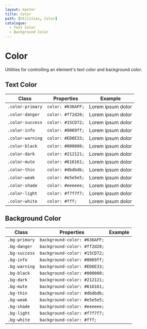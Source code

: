 ```yaml
---
layout: master
title: Color
path: [Utilities, Color]
catalogue:
  - Text Color
  - Background Color
---
```


# Color

Utilities for controlling an element's text color and background color.

## Text Color

<table class="table table--bordered">
  <thead>
    <tr>
      <th>Class</th>
      <th>Properties</th>
      <th>Example</th>
    </tr>
  </thead>
  <tbody>
    <tr>
      <td><code>.color-primary</code></td>
      <td><code>color: #636AFF;</code></td>
      <td><span class="color-primary">Lorem ipsum dolor</span></td>
    </tr>
    <tr>
      <td><code>.color-danger</code></td>
      <td><code>color: #ff2d20;</code></td>
      <td><span class="color-danger">Lorem ipsum dolor</span></td>
    </tr>
    <tr>
      <td><code>.color-success</code></td>
      <td><code>color: #15CD72;</code></td>
      <td><span class="color-success">Lorem ipsum dolor</span></td>
    </tr>
    <tr>
      <td><code>.color-info</code></td>
      <td><code>color: #0069ff;</code></td>
      <td><span class="color-info">Lorem ipsum dolor</span></td>
    </tr>
    <tr>
      <td><code>.color-warning</code></td>
      <td><code>color: #ED6E33;</code></td>
      <td><span class="color-warning">Lorem ipsum dolor</span></td>
    </tr>
    <tr>
      <td><code>.color-black</code></td>
      <td><code>color: #000000;</code></td>
      <td><span class="color-black">Lorem ipsum dolor</span></td>
    </tr>
    <tr>
      <td><code>.color-dark</code></td>
      <td><code>color: #212121;</code></td>
      <td><span class="color-grey">Lorem ipsum dolor</span></td>
    </tr>
    <tr>
      <td><code>.color-mute</code></td>
      <td><code>color: #616161;</code></td>
      <td><span class="color-mute">Lorem ipsum dolor</span></td>
    </tr>
    <tr>
      <td><code>.color-thin</code></td>
      <td><code>color: #dbdbdb;</code></td>
      <td><span class="color-thin">Lorem ipsum dolor</span></td>
    </tr>
    <tr>
      <td><code>.color-weak</code></td>
      <td><code>color: #e5e5e5;</code></td>
      <td><span class="color-weak">Lorem ipsum dolor</span></td>
    </tr>
    <tr>
      <td><code>.color-shade</code></td>
      <td><code>color: #eeeeee;</code></td>
      <td><span class="color-light">Lorem ipsum dolor</span></td>
    </tr>
    <tr>
      <td><code>.color-light</code></td>
      <td><code>color: #f7f7f7;</code></td>
      <td><span class="color-light">Lorem ipsum dolor</span></td>
    </tr>
    <tr>
      <td><code>.color-white</code></td>
      <td><code>color: #fff;</code></td>
      <td><span class="color-white">Lorem ipsum dolor</span></td>
    </tr>
  </tbody>
</table>

## Background Color

<table class="table table--bordered">
  <thead>
    <tr>
      <th>Class</th>
      <th>Properties</th>
      <th>Example</th>
    </tr>
  </thead>
  <tbody>
    <tr>
      <td><code>.bg-primary</code></td>
      <td><code>background-color: #636AFF;</code></td>
      <td><span class="rect bg-primary"></span></td>
    </tr>
    <tr>
      <td><code>.bg-danger</code></td>
      <td><code>background-color: #ff2d20;</code></td>
      <td><span class="rect bg-danger"></span></td>
    </tr>
    <tr>
      <td><code>.bg-success</code></td>
      <td><code>background-color: #15CD72;</code></td>
      <td><span class="rect bg-success"></span></td>
    </tr>
    <tr>
      <td><code>.bg-info</code></td>
      <td><code>background-color: #0069ff;</code></td>
      <td><span class="rect bg-info"></span></td>
    </tr>
    <tr>
      <td><code>.bg-warning</code></td>
      <td><code>background-color: #ED6E33;</code></td>
      <td><span class="rect bg-warning"></span></td>
    </tr>
    <tr>
      <td><code>.bg-black</code></td>
      <td><code>background-color: #000000;</code></td>
      <td><span class="rect bg-black"></span></td>
    </tr>
    <tr>
      <td><code>.bg-dark</code></td>
      <td><code>background-color: #212121;</code></td>
      <td><span class="rect bg-dark"></span></td>
    </tr>
    <tr>
      <td><code>.bg-mute</code></td>
      <td><code>background-color: #616161;</code></td>
      <td><span class="rect bg-mute"></span></td>
    </tr>
    <tr>
      <td><code>.bg-thin</code></td>
      <td><code>background-color: #dbdbdb;</code></td>
      <td><span class="rect bg-thin"></span></td>
    </tr>
    <tr>
      <td><code>.bg-weak</code></td>
      <td><code>background-color: #e5e5e5;</code></td>
      <td><span class="rect bg-weak"></span></td>
    </tr>
    <tr>
      <td><code>.bg-shade</code></td>
      <td><code>background-color: #eeeeee;</code></td>
      <td><span class="rect bg-light"></span></td>
    </tr>
    <tr>
      <td><code>.bg-light</code></td>
      <td><code>background-color: #f7f7f7;</code></td>
      <td><span class="rect bg-light"></span></td>
    </tr>
    <tr>
      <td><code>.bg-white</code></td>
      <td><code>background-color: #fff;</code></td>
      <td><span class="rect bg-white"></span></td>
    </tr>
  </tbody>
</table>
